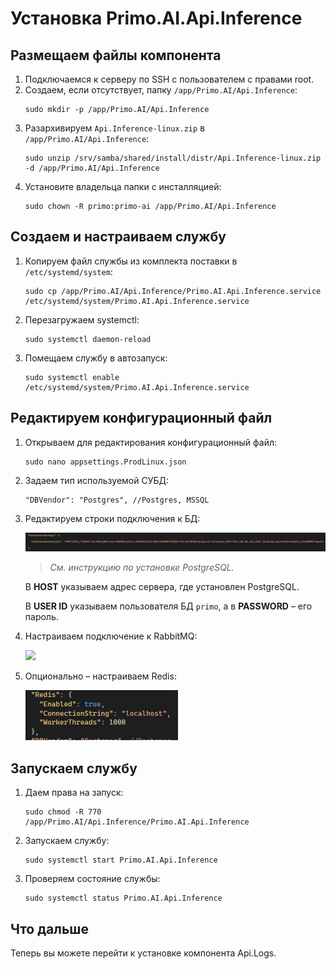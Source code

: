 # Установка Primo.AI.Api.Inference 

## Размещаем файлы компонента

1. Подключаемся к серверу по SSH с пользователем с правами root. 
1. Создаем, если отсутствует, папку `/app/Primo.AI/Api.Inference`:
   ```
   sudo mkdir -p /app/Primo.AI/Api.Inference
   ```
1. Разархивируем `Api.Inference-linux.zip` в `/app/Primo.AI/Api.Inference`:
   ```
   sudo unzip /srv/samba/shared/install/distr/Api.Inference-linux.zip -d /app/Primo.AI/Api.Inference
   ```
1. Установите владельца папки с инсталляцией:
   ```
   sudo chown -R primo:primo-ai /app/Primo.AI/Api.Inference
   ```

## Создаем и настраиваем службу
	 
1. Копируем файл службы из комплекта поставки в `/etc/systemd/system`:
   ```
   sudo cp /app/Primo.AI/Api.Inference/Primo.AI.Api.Inference.service /etc/systemd/system/Primo.AI.Api.Inference.service
   ```
1. Перезагружаем systemctl:
   ```
   sudo systemctl daemon-reload	
   ```
   
1. Помещаем службу в автозапуск:
   ```
   sudo systemctl enable /etc/systemd/system/Primo.AI.Api.Inference.service
   ```

## Редактируем конфигурационный файл
1. Открываем для редактирования конфигурационный файл:
   ```
   sudo nano appsettings.ProdLinux.json
   ```
1. Задаем тип используемой СУБД:
   ```
   "DBVendor": "Postgres", //Postgres, MSSQL
   ```
 
1. Редактируем строки подключения к БД:

   ![](<../../../../../.gitbook/assets1/primo-ai/install/inference/inference-1.png>)
   
   > *Cм. инструкцию по установке PostgreSQL.*
   
   В **HOST** указываем адрес сервера, где установлен PostgreSQL.	
   
   В **USER ID** указываем пользователя БД `primo`, а в **PASSWORD** – его пароль.

1. Настраиваем подключение к RabbitMQ:
 
   ![](<../../../../.gitbook/assets1/primo-ai/install/inference/inference-2.png>)
   
1. Опционально – настраиваем Redis:
 
   ![](<../../../../../.gitbook/assets1/primo-ai/install/inference/inference-3.png>)


## Запускаем службу

1. Даем права на запуск:
   ```
   sudo chmod -R 770 /app/Primo.AI/Api.Inference/Primo.AI.Api.Inference
   ```
1. Запускаем службу:
   ```
   sudo systemctl start Primo.AI.Api.Inference
   ```
1. Проверяем состояние службы:
   ```
   sudo systemctl status Primo.AI.Api.Inference
   ```

## Что дальше

Теперь вы можете перейти к установке компонента Api.Logs.

